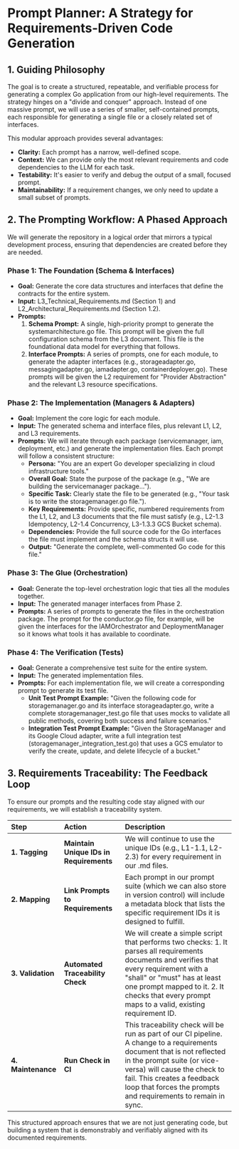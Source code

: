 # **Prompt Planner: A Strategy for Requirements-Driven Code Generation**

## **1\. Guiding Philosophy**

The goal is to create a structured, repeatable, and verifiable process for generating a complex Go application from our high-level requirements. The strategy hinges on a "divide and conquer" approach. Instead of one massive prompt, we will use a series of smaller, self-contained prompts, each responsible for generating a single file or a closely related set of interfaces.

This modular approach provides several advantages:

* **Clarity:** Each prompt has a narrow, well-defined scope.
* **Context:** We can provide only the most relevant requirements and code dependencies to the LLM for each task.
* **Testability:** It's easier to verify and debug the output of a small, focused prompt.
* **Maintainability:** If a requirement changes, we only need to update a small subset of prompts.

## **2\. The Prompting Workflow: A Phased Approach**

We will generate the repository in a logical order that mirrors a typical development process, ensuring that dependencies are created before they are needed.

### **Phase 1: The Foundation (Schema & Interfaces)**

* **Goal:** Generate the core data structures and interfaces that define the contracts for the entire system.
* **Input:** L3\_Technical\_Requirements.md (Section 1\) and L2\_Architectural\_Requirements.md (Section 1.2).
* **Prompts:**
    1. **Schema Prompt:** A single, high-priority prompt to generate the systemarchitecture.go file. This prompt will be given the full configuration schema from the L3 document. This file is the foundational data model for everything that follows.
    2. **Interface Prompts:** A series of prompts, one for each module, to generate the adapter interfaces (e.g., storageadapter.go, messagingadapter.go, iamadapter.go, containerdeployer.go). These prompts will be given the L2 requirement for "Provider Abstraction" and the relevant L3 resource specifications.

### **Phase 2: The Implementation (Managers & Adapters)**

* **Goal:** Implement the core logic for each module.
* **Input:** The generated schema and interface files, plus relevant L1, L2, and L3 requirements.
* **Prompts:** We will iterate through each package (servicemanager, iam, deployment, etc.) and generate the implementation files. Each prompt will follow a consistent structure:
    * **Persona:** "You are an expert Go developer specializing in cloud infrastructure tools."
    * **Overall Goal:** State the purpose of the package (e.g., "We are building the servicemanager package...").
    * **Specific Task:** Clearly state the file to be generated (e.g., "Your task is to write the storagemanager.go file.").
    * **Key Requirements:** Provide specific, numbered requirements from the L1, L2, and L3 documents that the file must satisfy (e.g., L2-1.3 Idempotency, L2-1.4 Concurrency, L3-1.3.3 GCS Bucket schema).
    * **Dependencies:** Provide the full source code for the Go interfaces the file must implement and the schema structs it will use.
    * **Output:** "Generate the complete, well-commented Go code for this file."

### **Phase 3: The Glue (Orchestration)**

* **Goal:** Generate the top-level orchestration logic that ties all the modules together.
* **Input:** The generated manager interfaces from Phase 2\.
* **Prompts:** A series of prompts to generate the files in the orchestration package. The prompt for the conductor.go file, for example, will be given the interfaces for the IAMOrchestrator and DeploymentManager so it knows what tools it has available to coordinate.

### **Phase 4: The Verification (Tests)**

* **Goal:** Generate a comprehensive test suite for the entire system.
* **Input:** The generated implementation files.
* **Prompts:** For each implementation file, we will create a corresponding prompt to generate its test file.
    * **Unit Test Prompt Example:** "Given the following code for storagemanager.go and its interface storageadapter.go, write a complete storagemanager\_test.go file that uses mocks to validate all public methods, covering both success and failure scenarios."
    * **Integration Test Prompt Example:** "Given the StorageManager and its Google Cloud adapter, write a full integration test (storagemanager\_integration\_test.go) that uses a GCS emulator to verify the create, update, and delete lifecycle of a bucket."

## **3\. Requirements Traceability: The Feedback Loop**

To ensure our prompts and the resulting code stay aligned with our requirements, we will establish a traceability system.

| Step | Action | Description |
| :---- | :---- | :---- |
| **1\. Tagging** | **Maintain Unique IDs in Requirements** | We will continue to use the unique IDs (e.g., L1-1.1, L2-2.3) for every requirement in our .md files. |
| **2\. Mapping** | **Link Prompts to Requirements** | Each prompt in our prompt suite (which we can also store in version control) will include a metadata block that lists the specific requirement IDs it is designed to fulfill. |
| **3\. Validation** | **Automated Traceability Check** | We will create a simple script that performs two checks: 1\. It parses all requirements documents and verifies that every requirement with a "shall" or "must" has at least one prompt mapped to it. 2\. It checks that every prompt maps to a valid, existing requirement ID. |
| **4\. Maintenance** | **Run Check in CI** | This traceability check will be run as part of our CI pipeline. A change to a requirements document that is not reflected in the prompt suite (or vice-versa) will cause the check to fail. This creates a feedback loop that forces the prompts and requirements to remain in sync. |

This structured approach ensures that we are not just generating code, but building a system that is demonstrably and verifiably aligned with its documented requirements.